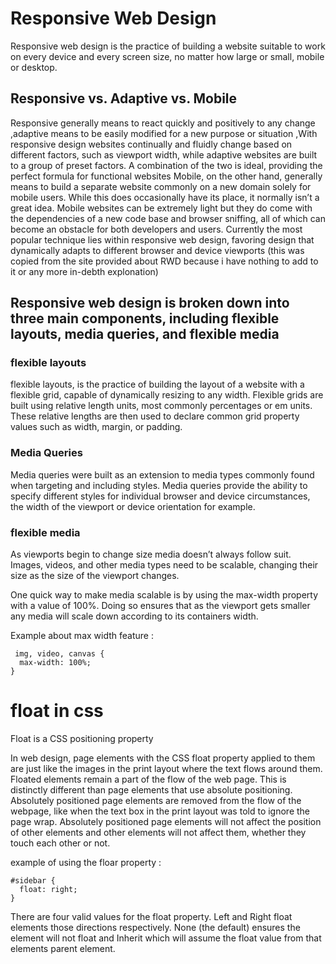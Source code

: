# Responsive Web Design

Responsive web design is the practice of building a website suitable to work on every device and every screen size, no matter how large or small, mobile or desktop.

## Responsive vs. Adaptive vs. Mobile 
Responsive generally means to react quickly and positively to any change ,adaptive means to be easily modified for a new purpose or situation ,With responsive design websites continually and fluidly change based on different factors, such as viewport width, while adaptive websites are built to a group of preset factors. A combination of the two is ideal, providing the perfect formula for functional websites
Mobile, on the other hand, generally means to build a separate website commonly on a new domain solely for mobile users. While this does occasionally have its place, it normally isn’t a great idea. Mobile websites can be extremely light but they do come with the dependencies of a new code base and browser sniffing, all of which can become an obstacle for both developers and users.
Currently the most popular technique lies within responsive web design, favoring design that dynamically adapts to different browser and device viewports
(this was copied from the site provided about RWD because i have nothing to add to it or any more in-debth explonation)


## Responsive web design is broken down into three main components, including flexible layouts, media queries, and flexible media

### flexible layouts 

flexible layouts, is the practice of building the layout of a website with a flexible grid, capable of dynamically resizing to any width. Flexible grids are built using relative length units, most commonly percentages or em units. These relative lengths are then used to declare common grid property values such as width, margin, or padding.

### Media Queries 
Media queries were built as an extension to media types commonly found when targeting and including styles. Media queries provide the ability to specify different styles for individual browser and device circumstances, the width of the viewport or device orientation for example.


### flexible media 
As viewports begin to change size media doesn’t always follow suit. Images, videos, and other media types need to be scalable, changing their size as the size of the viewport changes.

One quick way to make media scalable is by using the max-width property with a value of 100%. Doing so ensures that as the viewport gets smaller any media will scale down according to its containers width.

Example about max width feature : 
```
 img, video, canvas {
  max-width: 100%;
}
```




# float in css 
Float is a CSS positioning property

In web design, page elements with the CSS float property applied to them are just like the images in the print layout where the text flows around them. Floated elements remain a part of the flow of the web page. This is distinctly different than page elements that use absolute positioning. Absolutely positioned page elements are removed from the flow of the webpage, like when the text box in the print layout was told to ignore the page wrap. Absolutely positioned page elements will not affect the position of other elements and other elements will not affect them, whether they touch each other or not.

example of using the floar property : 
``` 
#sidebar {
  float: right;			
}

``` 

There are four valid values for the float property. Left and Right float elements those directions respectively. None (the default) ensures the element will not float and Inherit which will assume the float value from that elements parent element.